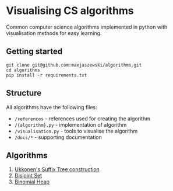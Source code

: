 # Visualising CS algorithms

Common computer science algorithms implemented in python with visualisation methods for easy learning.

## Getting started

```
git clone git@github.com:maxjaszewski/algorithms.git
cd algorithms
pip install -r requirements.txt
```

## Structure

All algorithms have the following files:

- `/references` - references used for creating the algorithm
- `/{algorithm}.py` - implementation of algorithm
- `/visualisation.py` - tools to visualise the algorithm
- `/docs/*` - supporting documentation

## Algorithms

1. [Ukkonen's Suffix Tree construction](https://github.com/maxjaszewski/algorithms/tree/main/ukkonens)
2. [Disjoint Set](https://github.com/maxjaszewski/algorithms/tree/main/disjoint_set)
3. [Binomial Heap](https://github.com/maxjaszewski/algorithms/tree/main/binomial_heap)
